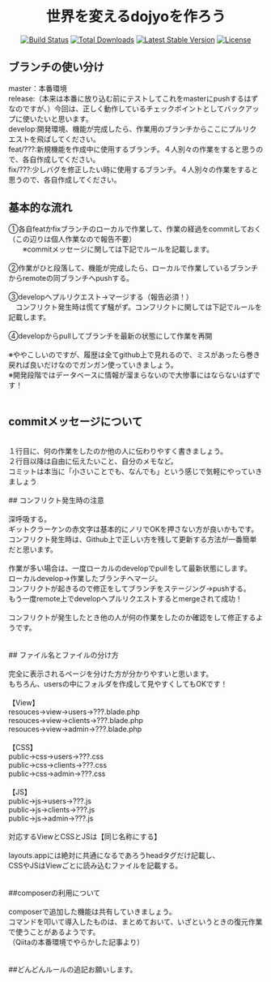 <h1 align="center">世界を変えるdojyoを作ろう</h1>

<p align="center">
<a href="https://travis-ci.org/laravel/framework"><img src="https://travis-ci.org/laravel/framework.svg" alt="Build Status"></a>
<a href="https://packagist.org/packages/laravel/framework"><img src="https://poser.pugx.org/laravel/framework/d/total.svg" alt="Total Downloads"></a>
<a href="https://packagist.org/packages/laravel/framework"><img src="https://poser.pugx.org/laravel/framework/v/stable.svg" alt="Latest Stable Version"></a>
<a href="https://packagist.org/packages/laravel/framework"><img src="https://poser.pugx.org/laravel/framework/license.svg" alt="License"></a>
</p>

## ブランチの使い分け

master：本番環境<br>
release:（本来は本番に放り込む前にテストしてこれをmasterにpushするはずなのですが、）今回は、正しく動作しているチェックポイントとしてバックアップに使いたいと思います。<br>
develop:開発環境、機能が完成したら、作業用のブランチからここにプルリクエストを飛ばしてください。<br>
feat/???:新規機能を作成中に使用するブランチ。４人別々の作業をすると思うので、各自作成してください。<br>
fix/???:少しバグを修正したい時に使用するブランチ。４人別々の作業をすると思うので、各自作成してください。<br>

## 基本的な流れ

①各自featかfixブランチのローカルで作業して、作業の経過をcommitしておく（この辺りは個人作業なので報告不要）<br>
　　※commitメッセージに関しては下記でルールを記載します。<br>
<br>
②作業がひと段落して、機能が完成したら、ローカルで作業しているブランチからremoteの同ブランチへpushする。<br>
<br>
③developへプルリクエスト→マージする（報告必須！）<br>
　コンフリクト発生時は慌てず騒がず。コンフリクトに関しては下記でルールを記載します。<br>
 <br>
④developからpullしてブランチを最新の状態にして作業を再開<br>
<br>
※ややこしいのですが、履歴は全てgithub上で見れるので、ミスがあったら巻き戻れば良いだけなのでガンガン使っていきましょう。<br>
※開発段階ではデータベースに情報が溜まらないので大惨事にはならないはずです！<br>
<br>
## commitメッセージについて<br>
<br>
１行目に、何の作業をしたのか他の人に伝わりやすく書きましょう。<br>
２行目以降は自由に伝えたいこと、自分のメモなど。<br>
コミットは本当に「小さいことでも、なんでも」という感じで気軽にやっていきましょう<br>
<br>
## コンフリクト発生時の注意<br>
<br>
深呼吸する。<br>
ギットクラーケンの赤文字は基本的にノリでOKを押さない方が良いかもです。<br>
コンフリクト発生時は、Github上で正しい方を残して更新する方法が一番簡単だと思います。<br>
<br>
作業が多い場合は、一度ローカルのdevelopでpullをして最新状態にします。<br>
ローカルdevelop→作業したブランチへマージ。<br>
コンフリクトが起きるので修正をしてブランチをステージング→pushする。<br>
もう一度remote上でdevelopへプルリクエストするとmergeされて成功！<br>
<br>
コンフリクトが発生したとき他の人が何の作業をしたのか確認をして修正するようです。<br>
<br>
<br>
## ファイル名とファイルの分け方<br>
<br>
完全に表示されるページを分けた方が分かりやすいと思います。<br>
もちろん、usersの中にフォルダを作成して見やすくしてもOKです！<br>
<br>
【View】<br>
resouces→view→users→???.blade.php<br>
resouces→view→clients→???.blade.php<br>
resouces→view→admin→???.blade.php<br>
<br>
【CSS】<br>
public→css→users→???.css<br>
public→css→clients→???.css<br>
public→css→admin→???.css<br>
<br>
【JS】<br>
public→js→users→???.js<br>
public→js→clients→???.js<br>
public→js→admin→???.js<br>
<br>
対応するViewとCSSとJSは【同じ名称にする】<br>
<br>
layouts.appには絶対に共通になるであろうheadタグだけ記載し、<br>
CSSやJSはViewごとに読み込むファイルを記載する。<br>
<br>
<br>
##composerの利用について<br>
<br>
composerで追加した機能は共有していきましょう。<br>
コマンドを叩いて導入したものは、まとめておいて、いざというときの復元作業で使うことがあるようです。<br>
（Qiitaの本番環境でやらかした記事より）<br>
<br>
<br>
##どんどんルールの追記お願いします。<br>
